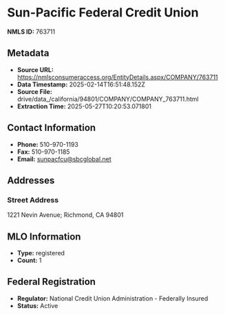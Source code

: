 # Sun-Pacific Federal Credit Union

**NMLS ID:** 763711

## Metadata
- **Source URL:** https://nmlsconsumeraccess.org/EntityDetails.aspx/COMPANY/763711
- **Data Timestamp:** 2025-02-14T16:51:48.152Z
- **Source File:** drive/data_/california/94801/COMPANY/COMPANY_763711.html
- **Extraction Time:** 2025-05-27T10:20:53.071801

## Contact Information
- **Phone:** 510-970-1193
- **Fax:** 510-970-1185
- **Email:** sunpacfcu@sbcglobal.net

## Addresses
### Street Address
1221 Nevin Avenue; Richmond, CA 94801

## MLO Information
- **Type:** registered
- **Count:** 1

## Federal Registration
- **Regulator:** National Credit Union Administration - Federally Insured
- **Status:** Active
